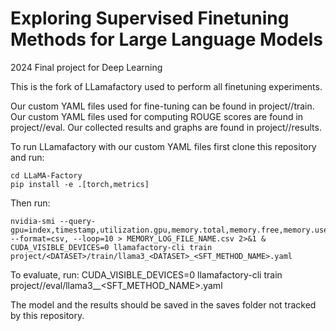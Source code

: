 # Exploring Supervised Finetuning Methods for Large Language Models
2024 Final project for Deep Learning 

This is the fork of LLamafactory used to perform all finetuning experiments. 

Our custom YAML files used for fine-tuning can be found in project/<DATASET>/train.
Our custom YAML files used for computing ROUGE scores are found in project/<DATASET>/eval.
Our collected results and graphs are found in project/<DATASET>/results.

To run LLamafactory with our custom YAML files first clone this repository and run:
```
cd LLaMA-Factory
pip install -e .[torch,metrics]
```
Then run:
```
nvidia-smi --query-gpu=index,timestamp,utilization.gpu,memory.total,memory.free,memory.used --format=csv, --loop=10 > MEMORY_LOG_FILE_NAME.csv 2>&1 & CUDA_VISIBLE_DEVICES=0 llamafactory-cli train project/<DATASET>/train/llama3_<DATASET>_<SFT_METHOD_NAME>.yaml
```
To evaluate, run:
CUDA_VISIBLE_DEVICES=0 llamafactory-cli train project/<DATASET>/eval/llama3_<DATASET>_<SFT_METHOD_NAME>.yaml

The model and the results should be saved in the saves folder not tracked by this repository.
